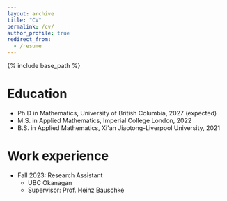 ```yaml
---
layout: archive
title: "CV"
permalink: /cv/
author_profile: true
redirect_from:
  - /resume
---
```


{% include base_path %}

Education
======
* Ph.D in Mathematics, University of British Columbia, 2027 (expected)
* M.S. in Applied Mathematics, Imperial College London, 2022
* B.S. in Applied Mathematics, Xi'an Jiaotong-Liverpool University, 2021

Work experience
======
* Fall 2023: Research Assistant
  * UBC Okanagan 
  * Supervisor: Prof. Heinz Bauschke 

